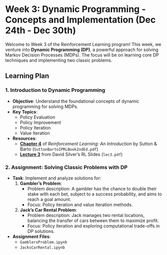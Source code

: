 # Week 3: Dynamic Programming - Concepts and Implementation (Dec 24th - Dec 30th)

Welcome to Week 3 of the Reinforcement Learning program! This week, we venture into **Dynamic Programming (DP)**, a powerful approach for solving Markov Decision Processes (MDPs). The focus will be on learning core DP techniques and implementing two classic problems.

## Learning Plan

### 1. Introduction to Dynamic Programming
- **Objective**: Understand the foundational concepts of dynamic programming for solving MDPs.
- **Key Topics**:
  - Policy Evaluation
  - Policy Improvement
  - Policy Iteration
  - Value Iteration
- **Resources**:
  - **[Chapter 4](../Resources/SuttonBartoIPRLBook2ndEd.pdf)** of *Reinforcement Learning: An Introduction* by Sutton & Barto (`SuttonBartoIPRLBook2ndEd.pdf`)
  - **[Lecture 3](../Resources/David%20Silver%20Slides/lec3.pdf)** from David Silver’s RL Slides (`lec3.pdf`)

### 2. Assignment: Solving Classic Problems with DP
- **Task**: Implement and analyze solutions for:
  1. **Gambler’s Problem**:
     - Problem description: A gambler has the chance to double their stake with each bet, subject to a success probability, and aims to reach a goal amount.
     - Focus: Policy iteration and value iteration methods.
  2. **Jack’s Car Rental Problem**:
     - Problem description: Jack manages two rental locations, balancing the transfer of cars between them to maximize profit.
     - Focus: Policy iteration and exploring computational trade-offs in DP solutions.
- **Assignment Files**:
  - `GamblersProblem.ipynb`
  - `JacksCarRental.ipynb`
